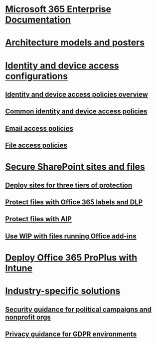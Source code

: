 # [Microsoft 365 Enterprise Documentation](index.md)


# [Architecture models and posters]()

# [Identity and device access configurations](microsoft-365-policies-configurations.md)
## [Identity and device access policies overview](identity-access-policies.md)
## [Common identity and device access policies](common-identity-access-policies.md)
## [Email access policies](secure-email-recommended-policies.md)
## [File access policies](sharepoint-file-access-policies.md)


# [Secure SharePoint sites and files]()
## [Deploy sites for three tiers of protection]()
## [Protect files with Office 365 labels and DLP]()
## [Protect files with AIP]()
## [Use WIP with files running Office add-ins]()

# [Deploy Office 365 ProPlus with Intune]()

# [Industry-specific solutions]()
## [Security guidance for political campaigns and nonprofit orgs]()
## [Privacy guidance for GDPR environments]()

